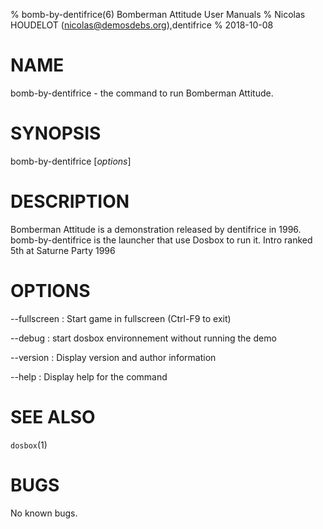 % bomb-by-dentifrice(6) Bomberman Attitude User Manuals
% Nicolas HOUDELOT (nicolas@demosdebs.org),dentifrice
% 2018-10-08

# NAME
bomb-by-dentifrice - the command to run Bomberman Attitude.

# SYNOPSIS
bomb-by-dentifrice [*options*]

# DESCRIPTION
Bomberman Attitude is a demonstration released by dentifrice in 1996.
bomb-by-dentifrice is the launcher that use Dosbox to run it.
Intro ranked 5th at Saturne Party 1996

# OPTIONS
\--fullscreen
:   Start game in fullscreen (Ctrl-F9 to exit)

\--debug
:   start dosbox environnement without running the demo

\--version
:   Display version and author information

\--help
:   Display help for the command

# SEE ALSO
`dosbox`(1)

# BUGS
No known bugs.
